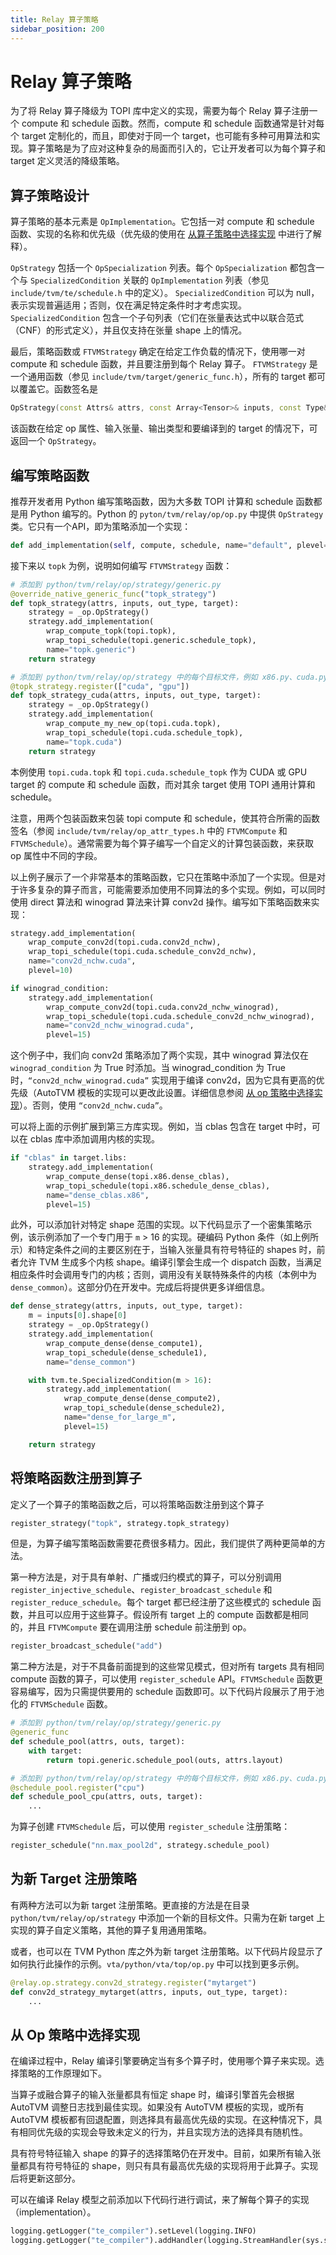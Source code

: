 ```yaml
---
title: Relay 算子策略
sidebar_position: 200
---
```


# Relay 算子策略

为了将 Relay 算子降级为 TOPI 库中定义的实现，需要为每个 Relay 算子注册一个 compute 和 schedule 函数。然而，compute 和 schedule 函数通常是针对每个 target 定制化的，而且，即使对于同一个 target，也可能有多种可用算法和实现。算子策略是为了应对这种复杂的局面而引入的，它让开发者可以为每个算子和 target 定义灵活的降级策略。

## 算子策略设计

算子策略的基本元素是 `OpImplementation`。它包括一对 compute 和 schedule 函数、实现的名称和优先级（优先级的使用在 [从算子策略中选择实现](#select-implementation-from-op-strategy) 中进行了解释）。

`OpStrategy` 包括一个 `OpSpecialization` 列表。每个 `OpSpecialization` 都包含一个与 `SpecializedCondition` 关联的 `OpImplementation` 列表（参见 `include/tvm/te/schedule.h` 中的定义）。 `SpecializedCondition` 可以为 null，表示实现普遍适用；否则，仅在满足特定条件时才考虑实现。`SpecializedCondition` 包含一个子句列表（它们在张量表达式中以联合范式（CNF）的形式定义），并且仅支持在张量 shape 上的情况。

最后，策略函数或 `FTVMStrategy` 确定在给定工作负载的情况下，使用哪一对 compute 和  schedule 函数，并且要注册到每个 Relay 算子。 `FTVMStrategy` 是一个通用函数（参见 `include/tvm/target/generic_func.h`），所有的 target 都可以覆盖它。函数签名是

``` c++
OpStrategy(const Attrs& attrs, const Array<Tensor>& inputs, const Type& out_type, const Target& target)
```

该函数在给定 op 属性、输入张量、输出类型和要编译到的 target 的情况下，可返回一个 `OpStrategy`。

## 编写策略函数

推荐开发者用 Python 编写策略函数，因为大多数 TOPI 计算和 schedule 函数都是用 Python 编写的。Python 的 `pyton/tvm/relay/op/op.py` 中提供 `OpStrategy` 类。它只有一个API，即为策略添加一个实现：

``` python
def add_implementation(self, compute, schedule, name="default", plevel=10)
```

接下来以 `topk` 为例，说明如何编写 `FTVMStrategy` 函数：

``` python
# 添加到 python/tvm/relay/op/strategy/generic.py
@override_native_generic_func("topk_strategy")
def topk_strategy(attrs, inputs, out_type, target):
    strategy = _op.OpStrategy()
    strategy.add_implementation(
        wrap_compute_topk(topi.topk),
        wrap_topi_schedule(topi.generic.schedule_topk),
        name="topk.generic")
    return strategy

# 添加到 python/tvm/relay/op/strategy 中的每个目标文件，例如 x86.py、cuda.py 等。
@topk_strategy.register(["cuda", "gpu"])
def topk_strategy_cuda(attrs, inputs, out_type, target):
    strategy = _op.OpStrategy()
    strategy.add_implementation(
        wrap_compute_my_new_op(topi.cuda.topk),
        wrap_topi_schedule(topi.cuda.schedule_topk),
        name="topk.cuda")
    return strategy
```

本例使用 `topi.cuda.topk` 和 `topi.cuda.schedule_topk` 作为 CUDA 或 GPU target 的 compute 和  schedule 函数，而对其余 target 使用 TOPI 通用计算和  schedule。

注意，用两个包装函数来包装 topi compute 和  schedule，使其符合所需的函数签名（参阅 `include/tvm/relay/op_attr_types.h` 中的 `FTVMCompute` 和 `FTVMSchedule`）。通常需要为每个算子编写一个自定义的计算包装函数，来获取 op 属性中不同的字段。

以上例子展示了一个非常基本的策略函数，它只在策略中添加了一个实现。但是对于许多复杂的算子而言，可能需要添加使用不同算法的多个实现。例如，可以同时使用 direct 算法和 winograd 算法来计算 conv2d 操作。编写如下策略函数来实现：

``` python
strategy.add_implementation(
    wrap_compute_conv2d(topi.cuda.conv2d_nchw),
    wrap_topi_schedule(topi.cuda.schedule_conv2d_nchw),
    name="conv2d_nchw.cuda",
    plevel=10)

if winograd_condition:
    strategy.add_implementation(
        wrap_compute_conv2d(topi.cuda.conv2d_nchw_winograd),
        wrap_topi_schedule(topi.cuda.schedule_conv2d_nchw_winograd),
        name="conv2d_nchw_winograd.cuda",
        plevel=15)
```

这个例子中，我们向 conv2d 策略添加了两个实现，其中 winograd 算法仅在 `winograd_condition` 为 True 时添加。当 winograd_condition 为 True 时，`“conv2d_nchw_winograd.cuda”` 实现用于编译 conv2d，因为它具有更高的优先级（AutoTVM 模板的实现可以更改此设置。详细信息参阅 [从 op 策略中选择实现](#select-implementation-from-op-strategy)）。否则，使用 `“conv2d_nchw.cuda”`。

可以将上面的示例扩展到第三方库实现。例如，当 cblas 包含在 target 中时，可以在 cblas 库中添加调用内核的实现。

``` python
if "cblas" in target.libs:
    strategy.add_implementation(
        wrap_compute_dense(topi.x86.dense_cblas),
        wrap_topi_schedule(topi.x86.schedule_dense_cblas),
        name="dense_cblas.x86",
        plevel=15)
```

此外，可以添加针对特定 shape 范围的实现。以下代码显示了一个密集策略示例，该示例添加了一个专门用于 `m` > 16 的实现。硬编码 Python 条件（如上例所示）和特定条件之间的主要区别在于，当输入张量具有符号特征的 shapes 时，前者允许 TVM 生成多个内核 shape。编译引擎会生成一个 dispatch 函数，当满足相应条件时会调用专门的内核；否则，调用没有关联特殊条件的内核（本例中为 `dense_common`）。这部分仍在开发中。完成后将提供更多详细信息。

``` python
def dense_strategy(attrs, inputs, out_type, target):
    m = inputs[0].shape[0]
    strategy = _op.OpStrategy()
    strategy.add_implementation(
        wrap_compute_dense(dense_compute1),
        wrap_topi_schedule(dense_schedule1),
        name="dense_common")

    with tvm.te.SpecializedCondition(m > 16):
        strategy.add_implementation(
            wrap_compute_dense(dense_compute2),
            wrap_topi_schedule(dense_schedule2),
            name="dense_for_large_m",
            plevel=15)

    return strategy
```

## 将策略函数注册到算子

定义了一个算子的策略函数之后，可以将策略函数注册到这个算子

``` python
register_strategy("topk", strategy.topk_strategy)
```

但是，为算子编写策略函数需要花费很多精力。因此，我们提供了两种更简单的方法。

第一种方法是，对于具有单射、广播或归约模式的算子，可以分别调用 `register_injective_schedule`、`register_broadcast_schedule` 和 `register_reduce_schedule`。每个 target 都已经注册了这些模式的 schedule 函数，并且可以应用于这些算子。假设所有 target 上的 compute 函数都是相同的，并且 `FTVMCompute` 要在调用注册 schedule 前注册到 op。

``` python
register_broadcast_schedule("add")
```

第二种方法是，对于不具备前面提到的这些常见模式，但对所有 targets 具有相同 compute 函数的算子，可以使用 `register_schedule` API。`FTVMSchedule` 函数更容易编写，因为只需提供要用的 schedule 函数即可。以下代码片段展示了用于池化的 `FTVMSchedule` 函数。

``` python
# 添加到 python/tvm/relay/op/strategy/generic.py
@generic_func
def schedule_pool(attrs, outs, target):
    with target:
        return topi.generic.schedule_pool(outs, attrs.layout)

# 添加到 python/tvm/relay/op/strategy 中的每个目标文件，例如 x86.py、cuda.py 等。
@schedule_pool.register("cpu")
def schedule_pool_cpu(attrs, outs, target):
    ...
```

为算子创建 `FTVMSchedule` 后，可以使用 `register_schedule` 注册策略：

``` python
register_schedule("nn.max_pool2d", strategy.schedule_pool)
```

## 为新 Target 注册策略

有两种方法可以为新 target 注册策略。更直接的方法是在目录 `python/tvm/relay/op/strategy` 中添加一个新的目标文件。只需为在新 target 上实现的算子自定义策略，其他的算子复用通用策略。

或者，也可以在 TVM Python 库之外为新 target 注册策略。以下代码片段显示了如何执行此操作的示例。`vta/python/vta/top/op.py` 中可以找到更多示例。

``` python
@relay.op.strategy.conv2d_strategy.register("mytarget")
def conv2d_strategy_mytarget(attrs, inputs, out_type, target):
    ...
```

## 从 Op 策略中选择实现

在编译过程中，Relay 编译引擎要确定当有多个算子时，使用哪个算子来实现。选择策略的工作原理如下。

当算子或融合算子的输入张量都具有恒定 shape 时，编译引擎首先会根据 AutoTVM 调整日志找到最佳实现。如果没有 AutoTVM 模板的实现，或所有 AutoTVM 模板都有回退配置，则选择具有最高优先级的实现。在这种情况下，具有相同优先级的实现会导致未定义的行为，并且实现方法的选择具有随机性。

具有符号特征输入 shape 的算子的选择策略仍在开发中。目前，如果所有输入张量都具有符号特征的 shape，则只有具有最高优先级的实现将用于此算子。实现后将更新这部分。

可以在编译 Relay 模型之前添加以下代码行进行调试，来了解每个算子的实现（implementation）。

``` python
logging.getLogger("te_compiler").setLevel(logging.INFO)
logging.getLogger("te_compiler").addHandler(logging.StreamHandler(sys.stdout))
```
